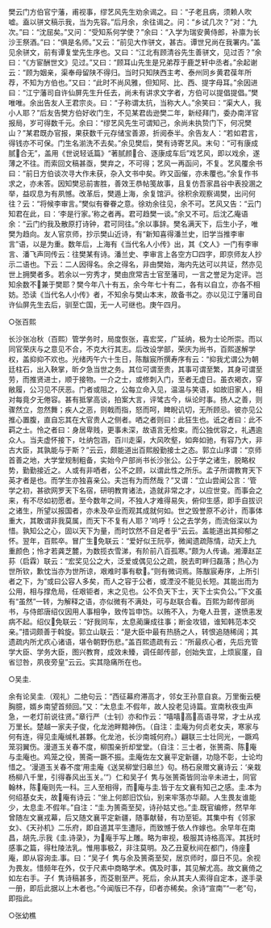 <!-- { "loadSidebar": true } -->
樊云门方伯官宁藩，甫视事，缪艺风先生劝余谒之。曰：“子老且病，须赖人吹嘘。盍以骈文稿示我，当为先容。”后月余，余往谒之。问：“乡试几次？”对：“九次。”曰：“沈屈矣。”又问：“受知系何学使？”余曰：“入学为瑞安黄侍郎，补廪为长沙王祭酒。”曰：“俱是名师。”又云：“前见大作骈文，甚古。谭世兄尚在我署内。”盖见余骈文，前有谭复堂先生序也。又曰：“江北有顾清谷先生善骈文，见过否？”余曰：“《方宦酬世文》见过。”又曰：“顾耳山先生是兄弟荐于鹿芝轩中丞者。”余起谢云：“顾为姻亲，渠奉母留陕不得归。当时只知陕西主考、泰州同乡黄君葆年所荐，不知为方伯也。”又曰：“此时不尚风雅，但知阿、比、西、提字母耳。”余因进曰：“江宁藩司自许仙屏先生升任去，尚未有讲求文字者，方伯可以提倡提倡。”樊唯唯。余出告友人王君宗炎。曰：“子称谓太抗，当称大人。”余笑曰：“渠大人，我小人耶？”后友告樊方伯好收门生，不见某君齿逊樊二年，新经拜门，委办南洋官报局，岁可得数千元。余曰：“缪艺风先生可谓知己，余尚未执贽门下，何况樊山？”某君既办官报，果获数千元存储宝善源，折阅泰半。余告友人：“若如君言，得钱亦不可保。门生名湔洗不去矣。”余见樊后，樊有诗寄艺风。末句：“可有康成腻合无”，盖用《世说轻诋篇》“著腻颜合、逐康成车后”戏艺风，即以戏余，遂薄之不往。而索回文稿甚亟，樊弃之，不可得；艺风一再函问，不复。艺风覆余书曰：“前日方伯谈次寻大作未获，杂入文书中矣。昨又函催，亦未覆也。”余复作书求之，亦未答。因知樊忌前害胜，善效王恭帖笺故事，且复仿吾家昌谷中表投溷之举，益叹息为有夙憾。改革后，樊遁上海，余复馆沪。徐积余观察谒樊，出问何往？云：“将候李审言。”樊似有眷眷之意。徐劝余往见，余不可。艺风又告：“云门知君在此，曰：‘李是行家。’称之者再。君可趋樊一谈。”余又不可。后沈乙庵语余：“云门约我及散原打诗钟，君可同往。”余以事辞。樊名满天下，后生小子，唯樊为趋向。友人官京师，抄示樊山近诗，有“新知喜得潘兰史，旧学当推李审言”语，以是为重。数年后，上海有《当代名人小传》出，其《文人》一门有李审言、潘飞声同传云：往樊某有诗。潘兰史、李审言上各空方□四字，即京师友人抄示二语也。下云：二人因得名。余之得名，非由樊始，海内先达可以共证，然亦见世上拥樊者多。若余以一穷秀才，樊由庶常吉士官至藩司，一言之誉足为定评。岂知余数不兼于樊耶？樊今年八十有五，余今年七十有二，各有以自立，亦各不相妨。恐读《当代名人小传》者，不知余与樊山本末，故备书之。亦以见江宁藩司自许仙屏先生去后，驯至亡国，无一人可继也。庚午四月。

○张百熙

长沙张冶秋（百熙）管学务时，局度恢张，喜宏奖，广延纳，极为士论所崇。而以同官荣庆与之意见不合，不克大行其志。后改设学部，荣庆为尚书，百熙遂解学权，盖抑抑不欢也。光绪丙午六十生日，陈黻宸所撰寿序有云：“抑我尤谓公为朝廷柱石，出入鞅掌，昕夕急当世之务。其位可谓至贵，其事可谓至繁，其身可谓至劳，而推贤进士，顺于接物。一介之士，或修刺入门，至者无虚日。虽衣褐衣，穿敝履，公习见不厌恶。门者或阻之，公每立命入见，温温与笑语，如故旧家人，相对每竟夕无倦容。甚有抵掌高谈，拍案大言，评骘古今，纵论时事。扬人之善，则骤然立，忽然舞；疾人之恶，则戟而指，怒而呵，睥睨讥切，无所顾忌。彼亦见公推心置腹，直自忘其在大官贵人之侧者。哂之者则曰：此狂生也。诋之者曰：此不羁之士。怜之者曰：身居卑贱，更事未深，故语言无检束。而公独优容之，礼遇逾众人。当夫虚怀接下，吐纳包涵，百川走渠，大风吹壑，如奔如驰，有容乃大，非古大臣，其孰能与于斯？”云云，颇能道出百熙殷勤接士之态。郭立山序谓：“京师首善之地，大学堂规制粗备，实始今户部尚书长沙张公。公于学之诸生，脱略权势，勤勤接近之。人或有非哂者，公不之顾，以谓此性之所乐。孟子所谓教育天下英才者是也。而学生亦独喜亲公。夫岂有为而然哉？”又谓：“立山尝闻公言：‘管学之初，甚欲网罗天下名宿，研明教育诸法，造就非常之才，以应世变。而事会之来，有不尽如初愿者。至今数年之间，不独人才难得易失，俯仰生感，即手自拔识之诸生，所望以报国者，亦未及卒业而观其成就何如。世之毁誉原不必计，而事体重大，其敢谓非我莫属，而天下不复有人耶？’呜呼！公之去学务，而流俗深以为惜。孰知公之心，固以天下为量，而时饮然不自足者乎”云云。盖能道出其抑郁之怀。翌年，百熙卒。冒广生免联云：“爱好似王阮亭，微闻遗疏陈情，动天上九重颜色；怜才若龚芝麓，为数揽衣雪涕，有阶前八百孤寒。”颇为人传诵。湘潭赵芷荪（启霖）联云：“宏奖见公之大，泛爱或偶见公之疏，脱去町畔归磊落；热心为世所钦，歉忱当亦为世所谅，艰难时事有欷。”则有微词焉。陈黻宸寿序，上所引者之下，为“或曰公容人多矣，而人之容于公者，或湮没不能见长短。其能出而为公用，相与撑危局，任艰钜者，末之见也。公不负天下士，天下士实负公。”下文虽有“虽然”一转，为解释之语，亦似微有不满处，可与赵联合看。百熙为邮传部尚书，与侍郎唐绍仪因用人事相争，致传旨申饬。以贿不入，为奄人丑詈，遂愤恚发病不起。绍仪免联云：“好我同车，太息蔺廉成往事；断金攻错，谁知韩范本交亲。”措词颇善于斡旋。郭立山联云：“是大臣中最有热肠之人，转恨追随稀阔；其遗疏内所尤疚心诸语，堪令朝野伤悲。”盖百熙遗疏有云：“所最疚心者，先后充管学大臣、学务大臣，图兴教育，成效未臻，调任邮传部，创始失宜，上烦宸廑，自省愆咎，夙夜旁皇”云云。实其隐痛所在也。

○吴圭

余有论吴圭（观礼）二绝句云：“西征幕府滞高才，邻女王孙意自哀。万里衡云梗胸臆，婿乡南望首频回。”又：“太息圭不假年，故人投老见诗篇。宣南秋夜虫声急，一老灯前说往贤。”章行严（士钊）亦和作云：“嘻嘻高高语寻常，才士从戎万里长。楚越一家夫子俊，化龙池畔黯神伤。（自注：圭庵为何贞老女夫，寒家与何有连，得见圭庵缄札甚夥。化龙池，长沙南城何府。）翩联三士壮同光，一蹶鸡笼羽翼伤。漫道玉关春不度，柳围亲折却堂堂。（自注：三士者，张篑斋、陈庵与圭庵也。鸡笼之役，篑斋一蹶不振。圭庵佐左文襄平定新疆，功隐不彰，士论均惜之。‘漫道玉关春不度’用圭庵《送吴柳堂归皋兰》句。杨石泉赠文襄诗云：‘亲栽杨柳八千里，引得春风出玉关。’”）仁和吴子亻隽与张篑斋皆同治辛未进士，同官翰林，陈庵则先一科。三人至相得，而庵与圭皆于左文襄有知己之感。圭本为何绍基女夫，故庵有诗云：“坐上何郎旧饮仙，别来牢落亦华颠。人生畏友谁能少，太息圭不假年。”自注：“圭为篑斋至契，诗孙姑丈也。”圭既官编修，然早年曾随左文襄戎幕，后又随文襄平定新疆，随事献替，有功至钜。其集中有《邻家女》、《天孙机》二乐府，即自道其平生遭际，而致憾于依人作嫁也。余早年在南昌，胡先示我《圭诗录》，为庵手写上雕。略为审视，极服其诗格高浑。其抚时感事之篇，得杜陵法乳。惟用事极，非注莫明。及乙丑夏秋间在都门，侍座庵，即从容询圭事。曰：“吴子亻隽与余及篑斋至契，居京师时，靡日不见。余视为畏友。惜频年在外，仅于尺素中商略学术。偶及时事，其见解尤高。故文襄倚之如左右手。子亻隽诗稿甚多，而芟剔至严。死后，余从其夫人索得自定本，遂手录一册，即后此据以上木者也。”今闻版已不存，印者亦稀矣。余诗“宣南”“一老”句，即指此。

○张幼樵

